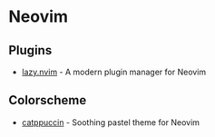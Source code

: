 # Neovim

## Plugins

- [lazy.nvim] - A modern plugin manager for Neovim

## Colorscheme

- [catppuccin] - Soothing pastel theme for Neovim


[lazy.nvim]: https://github.com/folke/lazy.nvim
[catppuccin]: https://github.com/catppuccin/nvim
